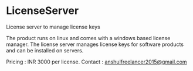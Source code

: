 # LicenseServer
License server to manage license keys

The product runs on linux and comes with a windows based license manager. The license server manages license keys for software products and can be installed on servers.

Pricing : INR 3000 per license.
Contact : anshulfreelancer2015@gmail.com
